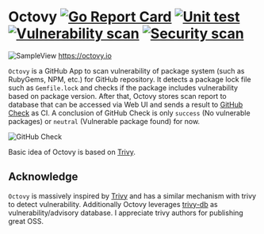 # Octovy [![Go Report Card](https://goreportcard.com/badge/github.com/m-mizutani/octovy)](https://goreportcard.com/report/github.com/m-mizutani/octovy) [![Unit test](https://github.com/m-mizutani/octovy/actions/workflows/test.yml/badge.svg)](https://github.com/m-mizutani/octovy/actions/workflows/test.yml) [![Vulnerability scan](https://github.com/m-mizutani/octovy/actions/workflows/trivy.yml/badge.svg)](https://github.com/m-mizutani/octovy/actions/workflows/trivy.yml) [![Security scan](https://github.com/m-mizutani/octovy/actions/workflows/gosec.yml/badge.svg)](https://github.com/m-mizutani/octovy/actions/workflows/gosec.yml)

![SampleView](https://user-images.githubusercontent.com/605953/120887167-48f7eb80-c62c-11eb-877d-79f081367c81.png)
https://octovy.io

`Octovy` is a GitHub App to scan vulnerability of package system (such as RubyGems, NPM, etc.) for GitHub repository. It detects a package lock file such as `Gemfile.lock` and checks if the package includes vulnerability based on package version. After that, Octovy stores scan report to database that can be accessed via Web UI and sends a result to [GitHub Check](https://docs.github.com/en/rest/reference/checks) as CI. A conclusion of GitHub Check is only `success` (No vulnerable packages) or `neutral` (Vulnerable package found) for now.

![GitHub Check](https://user-images.githubusercontent.com/605953/120887551-82c9f180-c62e-11eb-8049-1f5e448b4dc5.png)

Basic idea of Octovy is based on [Trivy](https://github.com/aquasecurity/trivy).


## Acknowledge

`Octovy` is massively inspired by [Trivy](https://github.com/aquasecurity/trivy) and has a similar mechanism with trivy to detect vulnerability. Additionally Octovy leverages [trivy-db](https://github.com/aquasecurity/trivy-db) as vulnerability/advisory database. I appreciate trivy authors for publishing great OSS.
